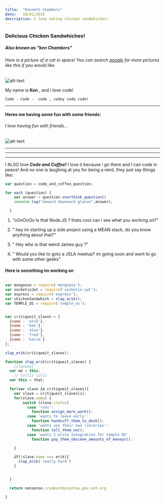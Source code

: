 ```yaml
---
title:  "Kenneth Chambers"
date:   10/01/2015
description: I love eating chicken sandwhiches!
---
```


### Delicious Chicken Sandwhiches!

##### Also known as "ken Chambers"


###### Here is a picture of a cat in space! You can search [google](https://www.bing.com) for more pictures like this if you would like.

![alt-text](https://pbs.twimg.com/media/BcvmxibIYAAH8a3.jpg)

My name is __Ken__ , and i love code!

```
Code - Code -  code , codey code code!
```

***
#### Heres me having some fun with some friends:

###### I love having fun with friends...

![alt-text](https://pbs.twimg.com/profile_images/462667453391073280/15TUtyGE.png)







***
***
***

I ALSO love ***Code and Coffee!*** I love it because i go there and I can code in peace!
And no one is laughing at you for being a nerd, they just say things like:

```javascript
var question = code_and_coffee_question;

for each (question) {
    var answer = question.overthink_question()
    console.log("akward downward glance",answer);

  }
```

1. "oOoOoOo Is that Node.JS ? thats cool can i see what you working on?"

2. " hey im starting up a side project using a MEAN stack, do you know anything about that?"

3. " Hey who is that weird James guy ?"

4. " Would you like to goto a JSLA meetup? im going soon and want to go with some other geeks"

#### Here is something im working on

```javascript

var mongoose = require('mongoose');
var socketioJwt = require('socketio-jwt');
var express = require('express');
var chickenSandwhich = slap_erik();
var TEMPLE_OS = require('temple_os');


var critiqueit_slaves = [
  {name : 'erik'},
  {name : 'ken'},
  {name : 'alex'},
  {name : 'fred'},
  {name : 'karim'}
];

slap_erik(critiqueit_slaves);

function slap_erik(critiqueit_slaves) {
    //loooool
  var me = this;
    // lulllz lullz
  var this = that;

  for(var slave in critiqueit_slaves){
    var slave = critiqueit_slaves[i];
    for(slave.name) {
        switch (slave.status)
          case 'runs':
            function assign_more_work();
          case 'wants to leave early':
            function handcuff_them_to_desk();
          case 'wants use their own libraries':
            function tell_them_no();
          case 'wants 2 write integration for temple OS'
            function pay_them_obscene_amounts_of_moneys();

    }

    if(!slave.name === erik){
      slap_erik('really hard')
    }


  }

  return nonsense.cryaboutmysyntax.gov.net.org

}



```

[FBLink]: https://www.facebook.com/kenneth.chambers.925
[Email]: ken@critiqueit.com

[cit]: http://www.critiqueit.com
